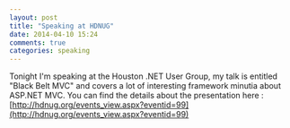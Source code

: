 ```yaml
---
layout: post
title: "Speaking at HDNUG"
date: 2014-04-10 15:24
comments: true
categories: speaking
---
```


Tonight I'm speaking at the Houston .NET User Group, my talk is entitled "Black Belt MVC" and covers a lot of interesting framework minutia about ASP.NET MVC.  You can find the details about the presentation here : [http://hdnug.org/events_view.aspx?eventid=99](http://hdnug.org/events_view.aspx?eventid=99)